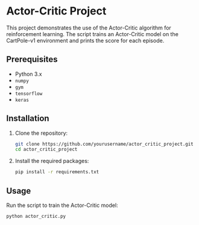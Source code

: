 # Actor-Critic Project

This project demonstrates the use of the Actor-Critic algorithm for reinforcement learning. The script trains an Actor-Critic model on the CartPole-v1 environment and prints the score for each episode.

## Prerequisites

- Python 3.x
- `numpy`
- `gym`
- `tensorflow`
- `keras`

## Installation

1. Clone the repository:
    ```sh
    git clone https://github.com/yourusername/actor_critic_project.git
    cd actor_critic_project
    ```

2. Install the required packages:
    ```sh
    pip install -r requirements.txt
    ```

## Usage

Run the script to train the Actor-Critic model:
```sh
python actor_critic.py

